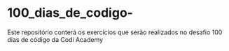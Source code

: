 # 100_dias_de_codigo-
Este repositório conterá os exercícios que serão realizados no desafio 100 dias de código da Codi Academy 
